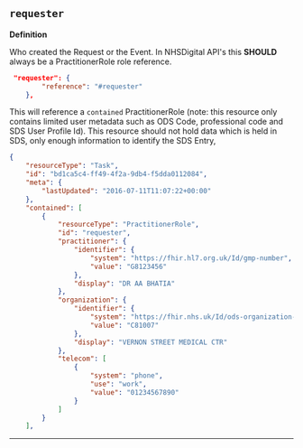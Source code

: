 ## `requester`

<b>Definition</b><br>

Who created the Request or the Event. In NHSDigital API's this **SHOULD** always be a PractitionerRole role reference.

```json
 "requester": {
        "reference": "#requester"
    },
```

This will reference a `contained` PractitionerRole (note: this resource only contains limited user metadata such as ODS Code, professional code and SDS User Profile Id). This resource should not hold data which is held in SDS, only enough information to identify the SDS Entry,

```json
{
    "resourceType": "Task",
    "id": "bd1ca5c4-ff49-4f2a-9db4-f5dda0112084",
    "meta": {
        "lastUpdated": "2016-07-11T11:07:22+00:00"
    },
    "contained": [
        {
            "resourceType": "PractitionerRole",
            "id": "requester",
            "practitioner": {
                "identifier": {
                    "system": "https://fhir.hl7.org.uk/Id/gmp-number",
                    "value": "G8123456"
                },
                "display": "DR AA BHATIA"
            },
            "organization": {
                "identifier": {
                    "system": "https://fhir.nhs.uk/Id/ods-organization-code",
                    "value": "C81007"
                },
                "display": "VERNON STREET MEDICAL CTR"
            },
            "telecom": [
                {
                    "system": "phone",
                    "use": "work",
                    "value": "01234567890"
                }
            ]
        }
    ],
```

---
